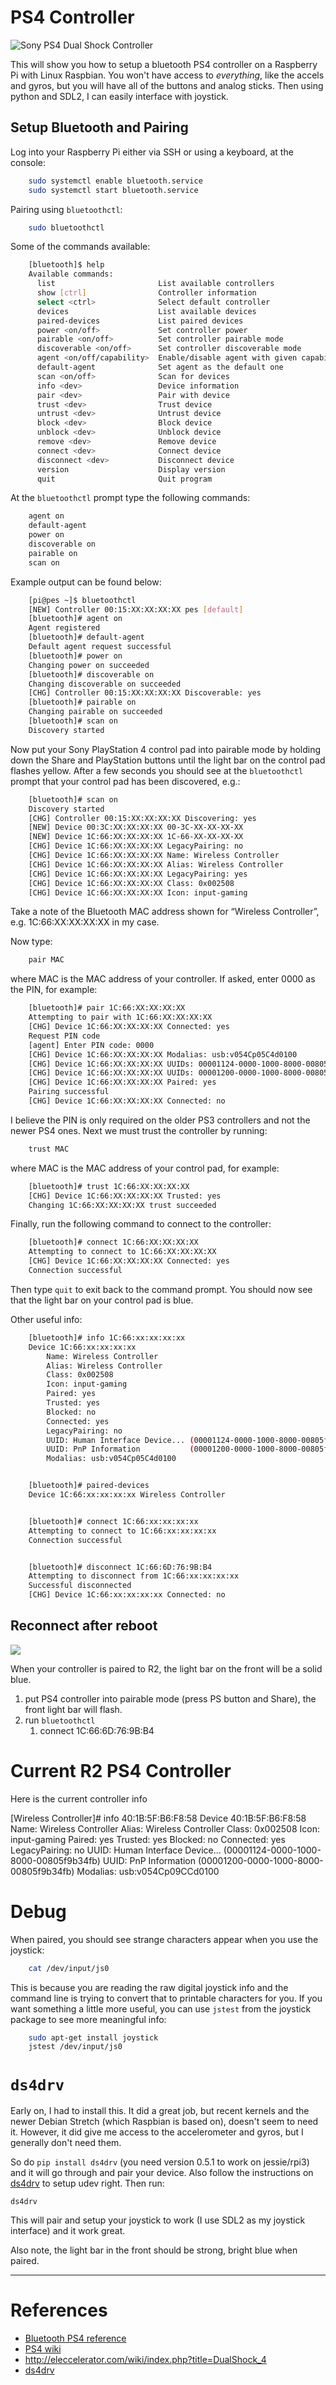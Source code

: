 # PS4 Controller

![Sony PS4 Dual Shock Controller](pics/ps4.jpg)

This will show you how to setup a bluetooth PS4 controller on a Raspberry Pi with Linux Raspbian. You won't have access to *everything*, like the accels and gyros, but you will have all of the buttons and analog sticks. Then using python and SDL2, I can easily interface with joystick.

## Setup Bluetooth and Pairing

Log into your Raspberry Pi either via SSH or using a keyboard, at the console:

```bash
	sudo systemctl enable bluetooth.service
	sudo systemctl start bluetooth.service
```

Pairing using `bluetoothctl`:

```bash
	sudo bluetoothctl
```

Some of the commands available:

```bash
	[bluetooth]$ help
	Available commands:
	  list                       List available controllers
	  show [ctrl]                Controller information
	  select <ctrl>              Select default controller
	  devices                    List available devices
	  paired-devices             List paired devices
	  power <on/off>             Set controller power
	  pairable <on/off>          Set controller pairable mode
	  discoverable <on/off>      Set controller discoverable mode
	  agent <on/off/capability>  Enable/disable agent with given capability
	  default-agent              Set agent as the default one
	  scan <on/off>              Scan for devices
	  info <dev>                 Device information
	  pair <dev>                 Pair with device
	  trust <dev>                Trust device
	  untrust <dev>              Untrust device
	  block <dev>                Block device
	  unblock <dev>              Unblock device
	  remove <dev>               Remove device
	  connect <dev>              Connect device
	  disconnect <dev>           Disconnect device
	  version                    Display version
	  quit                       Quit program
```

At the `bluetoothctl` prompt type the following commands:

```bash
	agent on
	default-agent
	power on
	discoverable on
	pairable on
	scan on
```

Example output can be found below:

```bash
	[pi@pes ~]$ bluetoothctl
	[NEW] Controller 00:15:XX:XX:XX:XX pes [default]
	[bluetooth]# agent on
	Agent registered
	[bluetooth]# default-agent
	Default agent request successful
	[bluetooth]# power on
	Changing power on succeeded
	[bluetooth]# discoverable on
	Changing discoverable on succeeded
	[CHG] Controller 00:15:XX:XX:XX:XX Discoverable: yes
	[bluetooth]# pairable on
	Changing pairable on succeeded
	[bluetooth]# scan on
	Discovery started
```

Now put your Sony PlayStation 4 control pad into pairable mode by holding down
the Share and PlayStation buttons until the light bar on the control pad flashes
yellow. After a few seconds you should see at the `bluetoothctl` prompt that
your control pad has been discovered, e.g.:

```bash
	[bluetooth]# scan on
	Discovery started
	[CHG] Controller 00:15:XX:XX:XX:XX Discovering: yes
	[NEW] Device 00:3C:XX:XX:XX:XX 00-3C-XX-XX-XX-XX
	[NEW] Device 1C:66:XX:XX:XX:XX 1C-66-XX-XX-XX-XX
	[CHG] Device 1C:66:XX:XX:XX:XX LegacyPairing: no
	[CHG] Device 1C:66:XX:XX:XX:XX Name: Wireless Controller
	[CHG] Device 1C:66:XX:XX:XX:XX Alias: Wireless Controller
	[CHG] Device 1C:66:XX:XX:XX:XX LegacyPairing: yes
	[CHG] Device 1C:66:XX:XX:XX:XX Class: 0x002508
	[CHG] Device 1C:66:XX:XX:XX:XX Icon: input-gaming
```

Take a note of the Bluetooth MAC address shown for “Wireless Controller”, e.g.
1C:66:XX:XX:XX:XX in my case.

Now type:

```bash
	pair MAC
```

where MAC is the MAC address of your controller. If asked, enter 0000
as the PIN, for example:

```bash
	[bluetooth]# pair 1C:66:XX:XX:XX:XX
	Attempting to pair with 1C:66:XX:XX:XX:XX
	[CHG] Device 1C:66:XX:XX:XX:XX Connected: yes
	Request PIN code
	[agent] Enter PIN code: 0000
	[CHG] Device 1C:66:XX:XX:XX:XX Modalias: usb:v054Cp05C4d0100
	[CHG] Device 1C:66:XX:XX:XX:XX UUIDs: 00001124-0000-1000-8000-00805f9b34fb
	[CHG] Device 1C:66:XX:XX:XX:XX UUIDs: 00001200-0000-1000-8000-00805f9b34fb
	[CHG] Device 1C:66:XX:XX:XX:XX Paired: yes
	Pairing successful
	[CHG] Device 1C:66:XX:XX:XX:XX Connected: no
```

I believe the PIN is only required on the older PS3 controllers and not the newer
PS4 ones. Next we must trust the controller by running:

```bash
	trust MAC
```

where MAC is the MAC address of your control pad, for example:

```bash
	[bluetooth]# trust 1C:66:XX:XX:XX:XX
	[CHG] Device 1C:66:XX:XX:XX:XX Trusted: yes
	Changing 1C:66:XX:XX:XX:XX trust succeeded
```

Finally, run the following command to connect to the controller:

```bash
	[bluetooth]# connect 1C:66:XX:XX:XX:XX
	Attempting to connect to 1C:66:XX:XX:XX:XX
	[CHG] Device 1C:66:XX:XX:XX:XX Connected: yes
	Connection successful
```

Then type `quit` to exit back to the command prompt. You should now see that
the light bar on your control pad is blue.

Other useful info:

```bash
	[bluetooth]# info 1C:66:xx:xx:xx:xx
	Device 1C:66:xx:xx:xx:xx
		Name: Wireless Controller
		Alias: Wireless Controller
		Class: 0x002508
		Icon: input-gaming
		Paired: yes
		Trusted: yes
		Blocked: no
		Connected: yes
		LegacyPairing: no
		UUID: Human Interface Device... (00001124-0000-1000-8000-00805f9b34fb)
		UUID: PnP Information           (00001200-0000-1000-8000-00805f9b34fb)
		Modalias: usb:v054Cp05C4d0100


	[bluetooth]# paired-devices
	Device 1C:66:xx:xx:xx:xx Wireless Controller


	[bluetooth]# connect 1C:66:xx:xx:xx:xx
	Attempting to connect to 1C:66:xx:xx:xx:xx
	Connection successful


	[bluetooth]# disconnect 1C:66:6D:76:9B:B4
	Attempting to disconnect from 1C:66:xx:xx:xx:xx
	Successful disconnected
	[CHG] Device 1C:66:xx:xx:xx:xx Connected: no
```

## Reconnect after reboot

![](pics/paired.jpg)

When your controller is paired to R2, the light bar on the front will be a solid blue.

1. put PS4 controller into pairable mode (press PS button and Share), the front light bar will flash.
2. run `bluetoothctl`
	1. connect 1C:66:6D:76:9B:B4

# Current R2 PS4 Controller

Here is the current controller info

[Wireless Controller]# info 40:1B:5F:B6:F8:58
Device 40:1B:5F:B6:F8:58
	Name: Wireless Controller
	Alias: Wireless Controller
	Class: 0x002508
	Icon: input-gaming
	Paired: yes
	Trusted: yes
	Blocked: no
	Connected: yes
	LegacyPairing: no
	UUID: Human Interface Device... (00001124-0000-1000-8000-00805f9b34fb)
	UUID: PnP Information           (00001200-0000-1000-8000-00805f9b34fb)
	Modalias: usb:v054Cp09CCd0100

# Debug

When paired, you should see strange characters appear when you use the joystick:

```bash
	cat /dev/input/js0
```

This is because you are reading the raw digital joystick info and the command line
is trying to convert that to printable characters for you. If you want something
a little more useful, you can use `jstest` from the joystick package to see
more meaningful info:

```bash
	sudo apt-get install joystick
	jstest /dev/input/js0
```

# `ds4drv`

Early on, I had to install this. It did a great job, but recent kernels and the
newer Debian Stretch (which Raspbian is based on), doesn't seem to need it.
However, it did give me access to the accelerometer and gyros, but I generally
don't need them.

So do `pip install ds4drv` (you need version 0.5.1 to work on jessie/rpi3) and
it will go through and pair your device. Also follow the instructions on
[ds4drv](https://github.com/chrippa/ds4drv) to setup udev right. Then run:

	ds4drv

This will pair and setup your joystick to work (I use SDL2 as my joystick interface)
and it work great.

Also note, the light bar in the front should be strong, bright blue when paired.

-------------------------------------------------------------------------------

# References

* [Bluetooth PS4 reference](http://pes.mundayweb.com/html/Using%20PS4%20Control%20Pads%20via%20Bluetooth.html)
* [PS4 wiki](http://www.psdevwiki.com/ps4/DualShock_4)
* http://eleccelerator.com/wiki/index.php?title=DualShock_4
* [ds4drv](https://github.com/chrippa/ds4drv)
